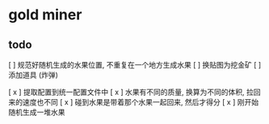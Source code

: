 # gold miner

## todo

[ ] 规范好随机生成的水果位置, 不重复在一个地方生成水果
[ ] 换贴图为挖金矿
[ ] 添加道具 (炸弹)

[ x ] 提取配置到统一配置文件中
[ x ] 水果有不同的质量, 换算为不同的体积, 拉回来的速度也不同
[ x ] 碰到水果是带着那个水果一起回来, 然后才得分
[ x ] 刚开始随机生成一堆水果